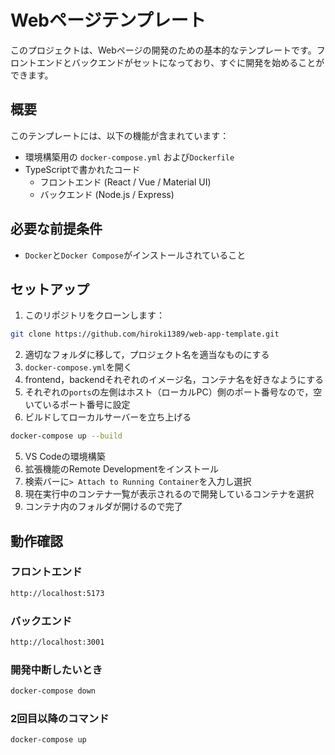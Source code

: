 # Webページテンプレート

このプロジェクトは、Webページの開発のための基本的なテンプレートです。フロントエンドとバックエンドがセットになっており、すぐに開発を始めることができます。

## 概要

このテンプレートには、以下の機能が含まれています：
- 環境構築用の `docker-compose.yml` および`Dockerfile`
- TypeScriptで書かれたコード
  - フロントエンド (React / Vue / Material UI)
  - バックエンド (Node.js / Express)

## 必要な前提条件

- `Docker`と`Docker Compose`がインストールされていること

## セットアップ

1. このリポジトリをクローンします：
```bash
git clone https://github.com/hiroki1389/web-app-template.git
```
2. 適切なフォルダに移して，プロジェクト名を適当なものにする
3. `docker-compose.yml`を開く
  1. frontend，backendそれぞれのイメージ名，コンテナ名を好きなようにする
  2. それぞれの`ports`の左側はホスト（ローカルPC）側のポート番号なので，空いているポート番号に設定
4. ビルドしてローカルサーバーを立ち上げる
```sh
docker-compose up --build
```
5. VS Codeの環境構築
  1. 拡張機能のRemote Developmentをインストール
  2. 検索バーに`> Attach to Running Container`を入力し選択
  3. 現在実行中のコンテナ一覧が表示されるので開発しているコンテナを選択
  4. コンテナ内のフォルダが開けるので完了

## 動作確認

### フロントエンド
```sh
http://localhost:5173
```

### バックエンド
```sh
http://localhost:3001
```

### 開発中断したいとき

```sh
docker-compose down
```

### 2回目以降のコマンド
```sh
docker-compose up
```